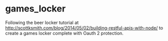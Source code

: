 # games_locker
Following the beer locker tutorial at http://scottksmith.com/blog/2014/05/02/building-restful-apis-with-node/ to create a games locker complete with Oauth 2 protection.
